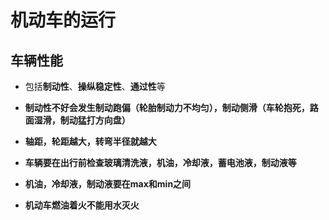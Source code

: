 # 机动车的运行

## 车辆性能
+ 包括**制动性**、**操纵稳定性**、**通过性**等
+ **制动性不好会发生制动跑偏（轮胎制动力不均匀），制动侧滑（车轮抱死，路面湿滑，制动猛打方向盘）**

+  **轴距，轮距越大，转弯半径就越大**

+ **车辆要在出行前检查玻璃清洗液，机油，冷却液，蓄电池液，制动液等**
+ **机油，冷却液，制动液要在max和min之间**
+ **机动车燃油着火不能用水灭火**